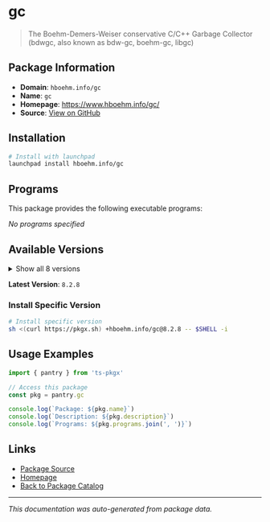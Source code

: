 # gc

> The Boehm-Demers-Weiser conservative C/C++ Garbage Collector (bdwgc, also known as bdw-gc, boehm-gc, libgc)

## Package Information

- **Domain**: `hboehm.info/gc`
- **Name**: `gc`
- **Homepage**: https://www.hboehm.info/gc/
- **Source**: [View on GitHub](https://github.com/pkgxdev/pantry/tree/main/projects/hboehm.info/gc/package.yml)

## Installation

```bash
# Install with launchpad
launchpad install hboehm.info/gc
```

## Programs

This package provides the following executable programs:

*No programs specified*

## Available Versions

<details>
<summary>Show all 8 versions</summary>

- `8.2.8`, `8.2.6`, `8.2.4`, `8.0.14`, `8.0.12`
- `7.6.24`, `7.6.22`, `7.6.20`

</details>

**Latest Version**: `8.2.8`

### Install Specific Version

```bash
# Install specific version
sh <(curl https://pkgx.sh) +hboehm.info/gc@8.2.8 -- $SHELL -i
```

## Usage Examples

```typescript
import { pantry } from 'ts-pkgx'

// Access this package
const pkg = pantry.gc

console.log(`Package: ${pkg.name}`)
console.log(`Description: ${pkg.description}`)
console.log(`Programs: ${pkg.programs.join(', ')}`)
```

## Links

- [Package Source](https://github.com/pkgxdev/pantry/tree/main/projects/hboehm.info/gc/package.yml)
- [Homepage](https://www.hboehm.info/gc/)
- [Back to Package Catalog](../../../package-catalog.md)

---

*This documentation was auto-generated from package data.*
